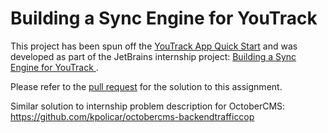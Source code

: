 # Building a Sync Engine for YouTrack

This project has been spun off the [YouTrack App Quick Start](https://www.jetbrains.com/help/youtrack/devportal/apps-quick-start-guide.html) and was developed as part of the JetBrains internship project: [Building a Sync Engine for YouTrack
](https://internship.jetbrains.com/projects/1631).

Please refer to the [pull request](https://github.com/kpolicar/youtrack-test-code-review/pull/2) for the solution to this assignment.

Similar solution to internship problem description for OctoberCMS: https://github.com/kpolicar/octobercms-backendtrafficcop
